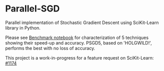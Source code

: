 # Parallel-SGD
Parallel implementation of Stochastic Gradient Descent using SciKit-Learn library in Python.

Please see [Benchmark notebook](https://github.com/angadgill/Parallel-SGD/blob/master/Benchmark.ipynb) for characterization of 5 techniques showing their speed-up and accuracy. PSGD5, based on 'HOLGWILD!', performs the best with no loss of accuracy. 

This project is a work-in-progress for a feature request on SciKit-Learn: [#1174](https://github.com/scikit-learn/scikit-learn/issues/1174)
